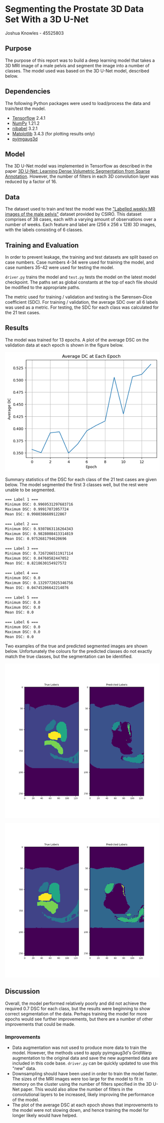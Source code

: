 # Segmenting the Prostate 3D Data Set With a 3D U-Net
Joshua Knowles - 45525803

## Purpose

The purpose of this report was to build a deep learning model that takes a 3D MRI image of a male pelvis and segment the image into a number of classes.
The model used was based on the 3D U-Net model, described below.

## Dependencies

The following Python packages were used to load/process the data and train/test the model.

- [Tensorflow](https://www.tensorflow.org/) 2.4.1
- [NumPy](https://numpy.org/) 1.21.2
- [nibabel](https://nipy.org/nibabel/) 3.2.1
- [Matplotlib](https://matplotlib.org/) 3.4.3 (for plotting results only)
- [pyimgaug3d](https://github.com/SiyuLiu0329/pyimgaug3d)

## Model

The 3D U-Net model was implemented in Tensorflow as described in the paper [3D U-Net: Learning Dense Volumetric Segmentation from Sparse Annotation](https://arxiv.org/abs/1606.06650). However, the number of filters in each 3D convolution layer was reduced by a factor of 16.

## Data

The dataset used to train and test the model was the ["Labelled weekly MR images of the male pelvis"](https://data.csiro.au/collection/csiro:51392v2) dataset provided by CSIRO. This dataset comprises of 38 cases, each with a varying amount of observations over a number of weeks. Each feature and label are (256 x 256 x 128) 3D images, with the labels consisting of 6 classes.

## Training and Evaluation

In order to prevent leakage, the training and test datasets are split based on case numbers. Case numbers 4-34 were used for training the model, and case numbers 35-42 were used for testing the model.

`driver.py` trains the model and `test.py` tests the model on the latest model checkpoint. The paths set as global constants at the top of each file should be modified to the appropriate paths.

The metric used for training / validation and testing is the Sørensen–Dice coefficient (SDC).
For training / validation, the average SDC over all 6 labels was used as a metric.
For testing, the SDC for each class was calculated for the 21 test cases.

## Results

The model was trained for 13 epochs.
A plot of the average DSC on the validation data at each epoch is shown in the figure below.

![History](images/history.png)

Summary statistics of the DSC for each class of the 21 test cases are given below.
The model segmented the first 3 classes well, but the rest were unable to be segmented.

```
=== Label 1 ===
Minimum DSC: 0.9969531297683716
Maximum DSC: 0.99917072057724
Mean DSC: 0.9980386609122867

=== Label 2 ===
Minimum DSC: 0.9307863116264343
Maximum DSC: 0.9828008413314819
Mean DSC: 0.9752681794620696

=== Label 3 ===
Minimum DSC: 0.7267266511917114
Maximum DSC: 0.84760582447052
Mean DSC: 0.8218630154927572

=== Label 4 ===
Minimum DSC: 0.0
Maximum DSC: 0.1329772025346756
Mean DSC: 0.04745206642214076

=== Label 5 ===
Minimum DSC: 0.0
Maximum DSC: 0.0
Mean DSC: 0.0

=== Label 6 ===
Minimum DSC: 0.0
Maximum DSC: 0.0
Mean DSC: 0.0
```

Two examples of the true and predicted segmented images are shown below.
Unfortunately the colours for the predicted classes do not exactly match the true classes, but the segmentation can be identified.

![results1](images/test-7.png)

![results2](images/test-10.png)

## Discussion

Overall, the model performed relatively poorly and did not achieve the required 0.7 DSC for each class, but the results were beginning to show correct segmentation of the data. Perhaps training the model for more epochs would see further improvements, but there are a number of other improvements that could be made.

### Improvements

- Data augmentation was not used to produce more data to train the model. However, the methods used to apply pyimgaug3d's GridWarp augmentation to the original data and save the new augmented data are included in this code base. `driver.py` can be quickly updated to use this "new" data.
- Downsampling should have been used in order to train the model faster. The sizes of the MRI images were too large for the model to fit in memory on the cluster using the number of filters specified in the 3D U-Net paper. This would also allow the number of filters in the convolutional layers to be increased, likely improving the performance of the model.
- The plot of the average DSC at each epoch shows that improvements to the model were not slowing down, and hence training the model for longer likely would have helped.